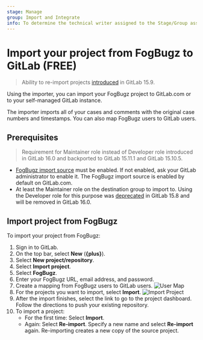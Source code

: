 ```yaml
---
stage: Manage
group: Import and Integrate
info: To determine the technical writer assigned to the Stage/Group associated with this page, see https://about.gitlab.com/handbook/product/ux/technical-writing/#assignments
---
```


# Import your project from FogBugz to GitLab **(FREE)**

> Ability to re-import projects [introduced](https://gitlab.com/gitlab-org/gitlab/-/issues/23905) in GitLab 15.9.

Using the importer, you can import your FogBugz project to GitLab.com
or to your self-managed GitLab instance.

The importer imports all of your cases and comments with the original
case numbers and timestamps. You can also map FogBugz users to GitLab
users.

## Prerequisites

> Requirement for Maintainer role instead of Developer role introduced in GitLab 16.0 and backported to GitLab 15.11.1 and GitLab 15.10.5.

- [FogBugz import source](../../admin_area/settings/visibility_and_access_controls.md#configure-allowed-import-sources)
  must be enabled. If not enabled, ask your GitLab administrator to enable it. The FogBugz import source is enabled
  by default on GitLab.com.
- At least the Maintainer role on the destination group to import to. Using the Developer role for this purpose was
  [deprecated](https://gitlab.com/gitlab-org/gitlab/-/issues/387891) in GitLab 15.8 and will be removed in GitLab 16.0.

## Import project from FogBugz

To import your project from FogBugz:

1. Sign in to GitLab.
1. On the top bar, select **New** (**{plus}**).
1. Select **New project/repository**.
1. Select **Import project**.
1. Select **FogBugz**.
1. Enter your FogBugz URL, email address, and password.
1. Create a mapping from FogBugz users to GitLab users.
   ![User Map](img/fogbugz_import_user_map.png)
1. For the projects you want to import, select **Import**.
   ![Import Project](img/fogbugz_import_select_project.png)
1. After the import finishes, select the link to go to the project
   dashboard. Follow the directions to push your existing repository.
1. To import a project:
   - For the first time: Select **Import**.
   - Again: Select **Re-import**. Specify a new name and select **Re-import** again. Re-importing creates a new copy of the source project.
